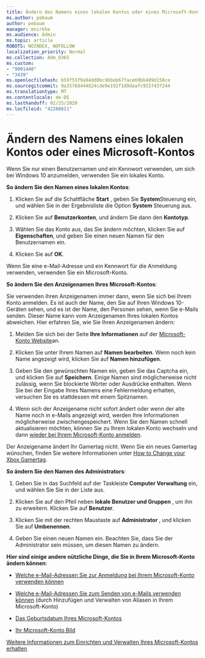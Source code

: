 ```yaml
---
title: Ändern des Namens eines lokalen Kontos oder eines Microsoft-Kontos
ms.author: pebaum
author: pebaum
manager: mnirkhe
ms.audience: Admin
ms.topic: article
ROBOTS: NOINDEX, NOFOLLOW
localization_priority: Normal
ms.collection: Adm_O365
ms.custom:
- "9001440"
- "3439"
ms.openlocfilehash: b59f55f9a94dd0bc9bbeb67face69bb489d158ce
ms.sourcegitcommit: 9a35768444824cde9e192f1d9daafc9157437244
ms.translationtype: MT
ms.contentlocale: de-DE
ms.lasthandoff: 02/25/2020
ms.locfileid: "42268611"
---
```

# <a name="change-the-name-of-a-local-account-or-a-microsoft-account"></a>Ändern des Namens eines lokalen Kontos oder eines Microsoft-Kontos

Wenn Sie nur einen Benutzernamen und ein Kennwort verwenden, um sich bei Windows 10 anzumelden, verwenden Sie ein lokales Konto. 

**So ändern Sie den Namen eines lokalen Kontos**:

1. Klicken Sie auf die Schaltfläche **Start** , geben Sie **System**Steuerung ein, und wählen Sie in der Ergebnisliste die Option **System** Steuerung aus.

2. Klicken Sie auf **Benutzerkonten**, und ändern Sie dann den **Kontotyp**.

3. Wählen Sie das Konto aus, das Sie ändern möchten, klicken Sie auf **Eigenschaften**, und geben Sie einen neuen Namen für den Benutzernamen ein.

4. Klicken Sie auf **OK**.

Wenn Sie eine e-Mail-Adresse und ein Kennwort für die Anmeldung verwenden, verwenden Sie ein Microsoft-Konto.

**So ändern Sie den Anzeigenamen Ihres Microsoft-Kontos**:

Sie verwenden ihren Anzeigenamen immer dann, wenn Sie sich bei Ihrem Konto anmelden. Es ist auch der Name, den Sie auf Ihren Windows 10-Geräten sehen, und es ist der Name, den Personen sehen, wenn Sie e-Mails senden. Dieser Name kann vom Anzeigenamen Ihres lokalen Kontos abweichen. Hier erfahren Sie, wie Sie Ihren Anzeigenamen ändern:

1. Melden Sie sich bei der Seite **Ihre Informationen** auf der [Microsoft-Konto Website](https://account.microsoft.com/)an.

2. Klicken Sie unter Ihrem Namen auf **Namen bearbeiten**. Wenn noch kein Name angezeigt wird, klicken Sie auf **Namen hinzufügen**. 

3. Geben Sie den gewünschten Namen ein, geben Sie das Captcha ein, und klicken Sie auf **Speichern**. Einige Namen sind möglicherweise nicht zulässig, wenn Sie blockierte Wörter oder Ausdrücke enthalten. Wenn Sie bei der Eingabe Ihres Namens eine Fehlermeldung erhalten, versuchen Sie es stattdessen mit einem Spitznamen.

4. Wenn sich der Anzeigename nicht sofort ändert oder wenn der alte Name noch in e-Mails angezeigt wird, werden Ihre Informationen möglicherweise zwischengespeichert. Wenn Sie den Namen schnell aktualisieren möchten, können Sie zu Ihrem lokalen Konto wechseln und dann [wieder bei Ihrem Microsoft-Konto anmelden](https://account.microsoft.com/).

Der Anzeigename ändert Ihr Gamertag nicht. Wenn Sie ein neues Gamertag wünschen, finden Sie weitere Informationen unter [How to Change your Xbox Gamertag](https://support.xbox.com/id-ID/account-management/change-xbox-live-gamertag).

**So ändern Sie den Namen des Administrators**:

1. Geben Sie in das Suchfeld auf der Taskleiste **Computer Verwaltung** ein, und wählen Sie Sie in der Liste aus.

2. Klicken Sie auf den Pfeil neben **lokale Benutzer und Gruppen** , um ihn zu erweitern. Klicken Sie auf **Benutzer**.

3. Klicken Sie mit der rechten Maustaste auf **Administrator** , und klicken Sie auf **Umbenennen**.

4. Geben Sie einen neuen Namen ein. Beachten Sie, dass Sie der Administrator sein müssen, um diesen Namen zu ändern.

**Hier sind einige andere nützliche Dinge, die Sie in Ihrem Microsoft-Konto ändern können**:

- [Welche e-Mail-Adressen Sie zur Anmeldung bei Ihrem Microsoft-Konto verwenden können](https://support.microsoft.com/help/4026162)

- [Welche e-Mail-Adressen Sie zum Senden von e-Mails verwenden können](https://support.microsoft.com/help/12407) (durch Hinzufügen und Verwalten von Aliasen in Ihrem Microsoft-Konto)

- [Das Geburtsdatum Ihres Microsoft-Kontos](https://support.microsoft.com/help/12411)

- [Ihr Microsoft-Konto Bild](https://support.microsoft.com/help/4026790)

[Weitere Informationen zum Einrichten und Verwalten Ihres Microsoft-Kontos erhalten](https://support.microsoft.com/hub/4294457/microsoft-account-help#manage-account)
